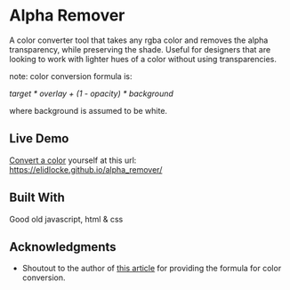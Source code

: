 # Alpha Remover

A color converter tool that takes any rgba color and removes the alpha transparency, while preserving the shade. Useful for designers that are looking to work with lighter hues of a color without using transparencies.

note: color conversion formula is:

_target * overlay + (1 - opacity) * background_

where background is assumed to be white.

## Live Demo

[Convert a color](https://elidlocke.github.io/alpha_remover/) yourself at this url: https://elidlocke.github.io/alpha_remover/

## Built With

Good old javascript, html & css

## Acknowledgments

* Shoutout to the author of [this article](https://www.viget.com/articles/equating-color-and-transparency) for providing the formula for color conversion.